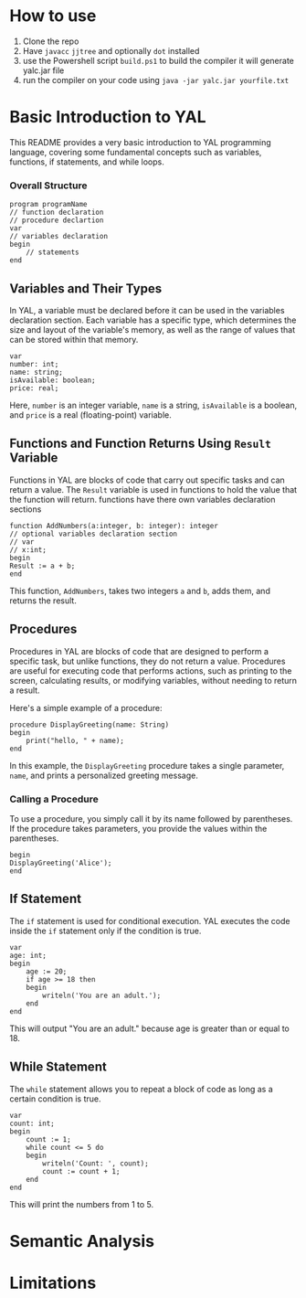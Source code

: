# How to use
1. Clone the repo
2. Have ``javacc`` ``jjtree`` and optionally `dot` installed
3. use the Powershell script `build.ps1` to build the compiler it will generate yalc.jar file
4. run the compiler on your code using `java -jar yalc.jar yourfile.txt`
# Basic Introduction to YAL

This README provides a very basic introduction to YAL programming language, covering some fundamental concepts such as variables, functions, if statements, and while loops.
### Overall Structure
```
program programName
// function declaration
// procedure declartion
var
// variables declaration 
begin 
	// statements
end
```

## Variables and Their Types

In YAL, a variable must be declared before it can be used in the variables declaration section. Each variable has a specific type, which determines the size and layout of the variable's memory, as well as the range of values that can be stored within that memory.

```
var     
number: int;     
name: string;     
isAvailable: boolean;     
price: real;
```

Here, `number` is an integer variable, `name` is a string, `isAvailable` is a boolean, and `price` is a real (floating-point) variable.

## Functions and Function Returns Using `Result` Variable

Functions in YAL are blocks of code that carry out specific tasks and can return a value. The `Result` variable is used in functions to hold the value that the function will return. functions have there own variables declaration sections


```
function AddNumbers(a:integer, b: integer): integer 
// optional variables declaration section
// var
// x:int;
begin     
Result := a + b; 
end
```

This function, `AddNumbers`, takes two integers `a` and `b`, adds them, and returns the result.
## Procedures

Procedures in YAL are blocks of code that are designed to perform a specific task, but unlike functions, they do not return a value. Procedures are useful for executing code that performs actions, such as printing to the screen, calculating results, or modifying variables, without needing to return a result.

Here's a simple example of a procedure:

```
procedure DisplayGreeting(name: String)
begin     
	print("hello, " + name); 
end
```

In this example, the `DisplayGreeting` procedure takes a single parameter, `name`, and prints a personalized greeting message.

### Calling a Procedure

To use a procedure, you simply call it by its name followed by parentheses. If the procedure takes parameters, you provide the values within the parentheses.

```
begin     
DisplayGreeting('Alice'); 
end
```
## If Statement

The `if` statement is used for conditional execution. YAL executes the code inside the `if` statement only if the condition is true.

```
var     
age: int; 
begin     
	age := 20;     
	if age >= 18 then     
	begin         
		writeln('You are an adult.');     
	end
end
```

This will output "You are an adult." because age is greater than or equal to 18.
## While Statement

The `while` statement allows you to repeat a block of code as long as a certain condition is true.

```
var     
count: int; 
begin     
	count := 1;     
	while count <= 5 do     
	begin         
		writeln('Count: ', count);
		count := count + 1;
	end
end
```

This will print the numbers from 1 to 5.
# Semantic Analysis
# Limitations 
